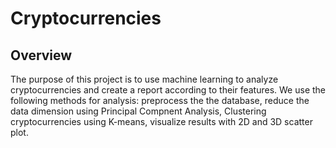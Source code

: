 # Cryptocurrencies

## Overview
The purpose of this project is to use machine learning to analyze cryptocurrencies and create a report according to their features. We use the following methods for analysis: preprocess the the database, reduce the data dimension using Principal Compnent Analysis, Clustering cryptocurrencies using K-means, visualize results with 2D and 3D scatter plot. 